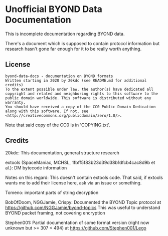 # Unofficial BYOND Data Documentation

This is incomplete documentation regarding BYOND data.

There's a document which is supposed to contain protocol information but research hasn't gone far enough for it to be really worth anything.

## License

    byond-data-docs - documentation on BYOND formats
    Written starting in 2020 by 20kdc (see README.md for additional credits)
    To the extent possible under law, the author(s) have dedicated all copyright and related and neighboring rights to this software to the public domain worldwide. This software is distributed without any warranty.
    You should have received a copy of the CC0 Public Domain Dedication along with this software. If not, see <http://creativecommons.org/publicdomain/zero/1.0/>.

Note that said copy of the CC0 is in 'COPYING.txt'.

## Credits

20kdc: This documentation, general structure research

extools (SpaceManiac, MCHSL, 1fbff5f83b23d39d38b1dfcb4cac8d9b et al.): DM bytecode information

Notes on this regard: This doesn't contain extools code.
That said, if extools wants me to add their license here, ask via an issue or something.

Tomeno: important parts of string decryption

BobOfDoom, NGGJamie, Crispy: Documented the BYOND Topic protocol at https://github.com/NGGJamie/byond-topics
This was useful to understand BYOND packet framing, not covering encryption

Stephen001: Partial documentation of some format version (right now unknown but >= 307 < 494) at https://github.com/Stephen001/Lego

